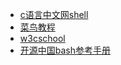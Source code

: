 
- [c语言中文网shell](http://c.biancheng.net/shell/base/)
- [菜鸟教程](https://www.runoob.com/linux/linux-shell.html)
- [w3cschool](https://www.w3cschool.cn/shellbook/6t9wfozt.html)
- [开源中国bash参考手册](https://tool.oschina.net/apidocs/apidoc?api=bash-manual)

